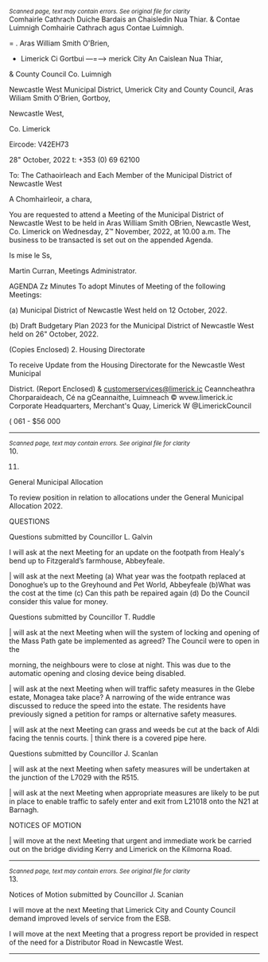 *<small>Scanned page, text may contain errors. See original file for clarity</small>*  
Comhairle Cathrach Duiche Bardais an Chaisledin Nua Thiar.
& Contae Luimnigh Comhairie Cathrach agus Contae Luimnigh.

= . Aras William Smith O'Brien,
- Limerick Ci Gortbui
—=—> merick City An Caislean Nua Thiar,

& County Council Co. Luimnigh

Newcastle West Municipal District,
Umerick City and County Council,
Aras Wiliam Smith O'Brien,
Gortboy,

Newcastle West,

Co. Limerick

Eircode: V42EH73

28" October, 2022 t: +353 (0) 69 62100

To: The Cathaoirleach and Each Member of the Municipal District of Newcastle West

A Chomhairleoir, a chara,

You are requested to attend a Meeting of the Municipal District of Newcastle West to be held
in Aras William Smith OBrien, Newcastle West, Co. Limerick on Wednesday, 2™ November,
2022, at 10.00 a.m. The business to be transacted is set out on the appended Agenda.

Is mise le Ss,

Martin Curran,
Meetings Administrator.

AGENDA
Zz Minutes
To adopt Minutes of Meeting of the following Meetings:

(a) Municipal District of Newcastle West held on 12 October, 2022.

(b) Draft Budgetary Plan 2023 for the Municipal District of Newcastle West held on
26" October, 2022.

(Copies Enclosed)
2. Housing Directorate

To receive Update from the Housing Directorate for the Newcastle West Municipal

District.
(Report Enclosed)
& customerservices@limerick.ic
Ceanncheathra Chorparaideach, Cé na gCeannaithe, Luimneach © wvew.limerick.ic
Corporate Headquarters, Merchant's Quay, Limerick W @LimerickCouncil

( 061 - $56 000

---
*<small>Scanned page, text may contain errors. See original file for clarity</small>*  
10.

11.

General Municipal Allocation

To review position in relation to allocations under the General Municipal Allocation
2022.

QUESTIONS

Questions submitted by Councillor L. Galvin

I will ask at the next Meeting for an update on the footpath from Healy's bend up to
Fitzgerald’s farmhouse, Abbeyfeale.

| will ask at the next Meeting (a) What year was the footpath replaced at Donoghue’s
up to the Greyhound and Pet World, Abbeyfeale (b)What was the cost at the time (c)
Can this path be repaired again (d) Do the Council consider this value for money.

Questions submitted by Councillor T. Ruddle

| will ask at the next Meeting when will the system of locking and opening of the
Mass Path gate be implemented as agreed? The Council were to open in the

morning, the neighbours were to close at night. This was due to the automatic
opening and closing device being disabled.

| will ask at the next Meeting when will traffic safety measures in the Glebe estate,
Monagea take place? A narrowing of the wide entrance was discussed to reduce the
speed into the estate. The residents have previously signed a petition for ramps or
alternative safety measures.

| will ask at the next Meeting can grass and weeds be cut at the back of Aldi facing
the tennis courts. | think there is a covered pipe here.

Questions submitted by Councillor J. Scanlan

| will ask at the next Meeting when safety measures will be undertaken at the
junction of the L7029 with the R515.

| will ask at the next Meeting when appropriate measures are likely to be put in place
to enable traffic to safely enter and exit from L21018 onto the N21 at Barnagh.

NOTICES OF MOTION

| will move at the next Meeting that urgent and immediate work be carried out on
the bridge dividing Kerry and Limerick on the Kilmorna Road.

---
*<small>Scanned page, text may contain errors. See original file for clarity</small>*  
13.

Notices of Motion submitted by Councillor J. Scanian

I will move at the next Meeting that Limerick City and County Council demand
improved levels of service from the ESB.

I will move at the next Meeting that a progress report be provided in respect of the
need for a Distributor Road in Newcastle West.

---

